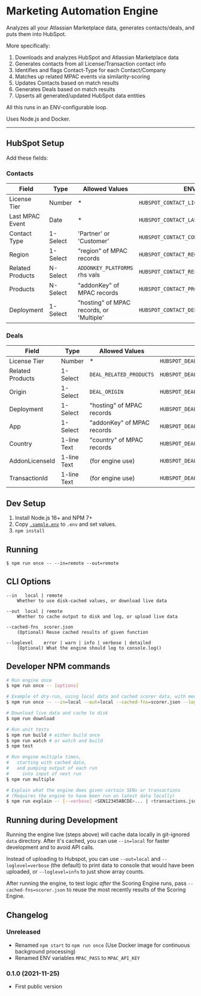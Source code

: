 # Marketing Automation Engine

Analyzes all your Atlassian Marketplace data, generates contacts/deals, and puts them into HubSpot.

More specifically:

1. Downloads and analyzes HubSpot and Atlassian Marketplace data
2. Generates contacts from all License/Transaction contact info
3. Identifies and flags Contact-Type for each Contact/Company
4. Matches up related MPAC events via similarity-scoring
5. Updates Contacts based on match results
6. Generates Deals based on match results
7. Upserts all generated/updated HubSpot data entities

All this runs in an ENV-configurable loop.

Uses Node.js and Docker.

---

## HubSpot Setup

Add these fields:

### Contacts

| Field            | Type     | Allowed Values                           | ENV var                                 | Required |
| ---------------- | -------- | ---------------------------------------- | --------------------------------------- | -------- |
| License Tier     | Number   | *                                        | `HUBSPOT_CONTACT_LICENSE_TIER_ATTR`     | ❌        |
| Last MPAC Event  | Date     | *                                        | `HUBSPOT_CONTACT_LAST_MPAC_EVENT_ATTR`  | ❌        |
| Contact Type     | 1-Select | 'Partner' or 'Customer'                  | `HUBSPOT_CONTACT_CONTACT_TYPE_ATTR`     | ❌        |
| Region           | 1-Select | "region" of MPAC records                 | `HUBSPOT_CONTACT_REGION_ATTR`           | ❌        |
| Related Products | N-Select | `ADDONKEY_PLATFORMS` rhs vals            | `HUBSPOT_CONTACT_RELATED_PRODUCTS_ATTR` | ❌        |
| Products         | N-Select | "addonKey" of MPAC records               | `HUBSPOT_CONTACT_PRODUCTS_ATTR`         | ❌        |
| Deployment       | 1-Select | "hosting" of MPAC records, or 'Multiple' | `HUBSPOT_CONTACT_DEPLOYMENT_ATTR`       | ❌        |

### Deals

| Field            | Type        | Allowed Values             | ENV var                              | Required |
| ---------------- | ----------- | -------------------------- | ------------------------------------ | -------- |
| License Tier     | Number      | *                          | `HUBSPOT_DEAL_LICENSE_TIER_ATTR`     | ❌        |
| Related Products | 1-Select    | `DEAL_RELATED_PRODUCTS`    | `HUBSPOT_DEAL_RELATED_PRODUCTS_ATTR` | ❌        |
| Origin           | 1-Select    | `DEAL_ORIGIN`              | `HUBSPOT_DEAL_ORIGIN_ATTR`           | ❌        |
| Deployment       | 1-Select    | "hosting" of MPAC records  | `HUBSPOT_DEAL_DEPLOYMENT_ATTR`       | ❌        |
| App              | 1-Select    | "addonKey" of MPAC records | `HUBSPOT_DEAL_APP_ATTR`              | ❌        |
| Country          | 1-line Text | "country" of MPAC records  | `HUBSPOT_DEAL_COUNTRY_ATTR`          | ❌        |
| AddonLicenseId   | 1-line Text | (for engine use)           | `HUBSPOT_DEAL_ADDONLICENESID_ATTR`   | ✔️        |
| TransactionId    | 1-line Text | (for engine use)           | `HUBSPOT_DEAL_TRANSACTIONID_ATTR`    | ✔️        |


## Dev Setup

1. Install Node.js 16+ and NPM 7+
2. Copy [`.sample.env`](./.sample.env) to `.env` and set values.
3. `npm install`

## Running

    $ npm run once -- --in=remote --out=remote

## CLI Options

    --in   local | remote
        Whether to use disk-cached values, or download live data

    --out  local | remote
        Whether to cache output to disk and log, or upload live data

    --cached-fns  scorer.json
        (Optional) Reuse cached results of given function

    --loglevel    error | warn | info | verbose | detailed
        (Optional) What the engine should log to console.log()

## Developer NPM commands

```sh
# Run engine once
$ npm run once -- [options]

# Example of dry-run, using local data and cached scorer data, with medium verbosity
$ npm run once -- --in=local --out=local --cached-fns=scorer.json --loglevel=info

# Download live data and cache to disk
$ npm run download

# Run unit tests
$ npm run build # either build once
$ npm run watch # or watch and build
$ npm test

# Run engine multiple times,
#   starting with cached data,
#   and pumping output of each run
#     into input of next run
$ npm run multiple

# Explain what the engine does given certain SENs or transactions
# (Requires the engine to have been run on latest data locally)
$ npm run explain -- [--verbose] <SEN12345ABCDE>... | <transactions.json>
```

## Running during Development

Running the engine live (steps above) will cache data locally in git-ignored `data` directory. After it's cached, you can use `--in=local` for faster development and to avoid API calls.

Instead of uploading to Hubspot, you can use `--out=local` and `--loglevel=verbose` (the default) to print data to console that would have been uploaded, or `--loglevel=info` to just show array counts.

After running the engine, to test logic *after* the Scoring Engine runs, pass `--cached-fns=scorer.json` to reuse the most recently results of the Scoring Engine.

## Changelog

### Unreleased

- Renamed `npm start` to `npm run once` (Use Docker image for continuous background processing)
- Renamed ENV variables `MPAC_PASS` to `MPAC_API_KEY`

### 0.1.0 (2021-11-25)

- First public version
